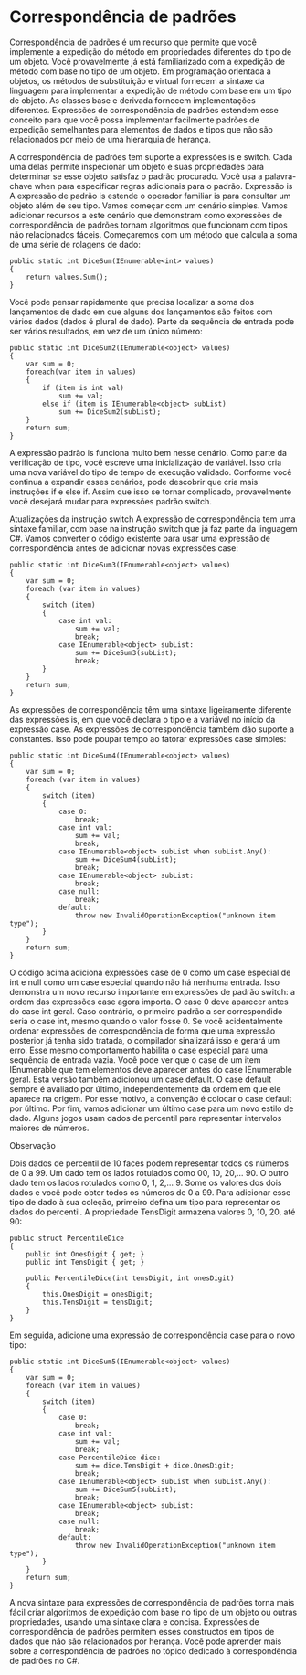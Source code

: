 ﻿# Correspondência de padrões

Correspondência de padrões é um recurso que permite que você implemente a expedição do método em propriedades diferentes do tipo de um objeto. Você provavelmente já está familiarizado com a expedição de método com base no tipo de um objeto. Em programação orientada a objetos, os métodos de substituição e virtual fornecem a sintaxe da linguagem para implementar a expedição de método com base em um tipo de objeto. As classes base e derivada fornecem implementações diferentes. Expressões de correspondência de padrões estendem esse conceito para que você possa implementar facilmente padrões de expedição semelhantes para elementos de dados e tipos que não são relacionados por meio de uma hierarquia de herança.

A correspondência de padrões tem suporte a expressões is e switch. Cada uma delas permite inspecionar um objeto e suas propriedades para determinar se esse objeto satisfaz o padrão procurado. Você usa a palavra-chave when para especificar regras adicionais para o padrão.
Expressão is
A expressão de padrão is estende o operador familiar is para consultar um objeto além de seu tipo.
Vamos começar com um cenário simples. Vamos adicionar recursos a este cenário que demonstram como expressões de correspondência de padrões tornam algoritmos que funcionam com tipos não relacionados fáceis. Começaremos com um método que calcula a soma de uma série de rolagens de dado:



```
public static int DiceSum(IEnumerable<int> values)
{
    return values.Sum();
}
```
Você pode pensar rapidamente que precisa localizar a soma dos lançamentos de dado em que alguns dos lançamentos são feitos com vários dados (dados é plural de dado). Parte da sequência de entrada pode ser vários resultados, em vez de um único número:



```
public static int DiceSum2(IEnumerable<object> values)
{
    var sum = 0;
    foreach(var item in values)
    {
        if (item is int val)
            sum += val;
        else if (item is IEnumerable<object> subList)
            sum += DiceSum2(subList);
    }
    return sum;
}
```
A expressão padrão is funciona muito bem nesse cenário. Como parte da verificação de tipo, você escreve uma inicialização de variável. Isso cria uma nova variável do tipo de tempo de execução validado.
Conforme você continua a expandir esses cenários, pode descobrir que cria mais instruções if e else if. Assim que isso se tornar complicado, provavelmente você desejará mudar para expressões padrão switch.

Atualizações da instrução switch
A expressão de correspondência tem uma sintaxe familiar, com base na instrução switch que já faz parte da linguagem C#. Vamos converter o código existente para usar uma expressão de correspondência antes de adicionar novas expressões case:




```
public static int DiceSum3(IEnumerable<object> values)
{
    var sum = 0;
    foreach (var item in values)
    {
        switch (item)
        {
            case int val:
                sum += val;
                break;
            case IEnumerable<object> subList:
                sum += DiceSum3(subList);
                break;
        }
    }
    return sum;
}
```
As expressões de correspondência têm uma sintaxe ligeiramente diferente das expressões is, em que você declara o tipo e a variável no início da expressão case.
As expressões de correspondência também dão suporte a constantes. Isso pode poupar tempo ao fatorar expressões case simples:



```
public static int DiceSum4(IEnumerable<object> values)
{
    var sum = 0;
    foreach (var item in values)
    {
        switch (item)
        {
            case 0:
                break;
            case int val:
                sum += val;
                break;
            case IEnumerable<object> subList when subList.Any():
                sum += DiceSum4(subList);
                break;
            case IEnumerable<object> subList:
                break;
            case null:
                break;
            default:
                throw new InvalidOperationException("unknown item type");
        }
    }
    return sum;
}
```
O código acima adiciona expressões case de 0 como um case especial de int e null como um case especial quando não há nenhuma entrada. Isso demonstra um novo recurso importante em expressões de padrão switch: a ordem das expressões case agora importa. O case 0 deve aparecer antes do case int geral. Caso contrário, o primeiro padrão a ser correspondido seria o case int, mesmo quando o valor fosse 0. Se você acidentalmente ordenar expressões de correspondência de forma que uma expressão posterior já tenha sido tratada, o compilador sinalizará isso e gerará um erro.
Esse mesmo comportamento habilita o case especial para uma sequência de entrada vazia. Você pode ver que o case de um item IEnumerable que tem elementos deve aparecer antes do case IEnumerable geral.
Esta versão também adicionou um case default. O case default sempre é avaliado por último, independentemente da ordem em que ele aparece na origem. Por esse motivo, a convenção é colocar o case default por último.
Por fim, vamos adicionar um último case para um novo estilo de dado. Alguns jogos usam dados de percentil para representar intervalos maiores de números.

Observação

Dois dados de percentil de 10 faces podem representar todos os números de 0 a 99. Um dado tem os lados rotulados como 00, 10, 20,... 90. O outro dado tem os lados rotulados como 0, 1, 2,... 9. Some os valores dos dois dados e você pode obter todos os números de 0 a 99.
Para adicionar esse tipo de dado à sua coleção, primeiro defina um tipo para representar os dados do percentil. A propriedade TensDigit armazena valores 0, 10, 20, até 90:



```
public struct PercentileDice
{
    public int OnesDigit { get; }
    public int TensDigit { get; }

    public PercentileDice(int tensDigit, int onesDigit)
    {
        this.OnesDigit = onesDigit;
        this.TensDigit = tensDigit;
    }
}
```
Em seguida, adicione uma expressão de correspondência case para o novo tipo:



```
public static int DiceSum5(IEnumerable<object> values)
{
    var sum = 0;
    foreach (var item in values)
    {
        switch (item)
        {
            case 0:
                break;
            case int val:
                sum += val;
                break;
            case PercentileDice dice:
                sum += dice.TensDigit + dice.OnesDigit;
                break;
            case IEnumerable<object> subList when subList.Any():
                sum += DiceSum5(subList);
                break;
            case IEnumerable<object> subList:
                break;
            case null:
                break;
            default:
                throw new InvalidOperationException("unknown item type");
        }
    }
    return sum;
}
```
A nova sintaxe para expressões de correspondência de padrões torna mais fácil criar algoritmos de expedição com base no tipo de um objeto ou outras propriedades, usando uma sintaxe clara e concisa. Expressões de correspondência de padrões permitem esses constructos em tipos de dados que não são relacionados por herança.
Você pode aprender mais sobre a correspondência de padrões no tópico dedicado à correspondência de padrões no C#.